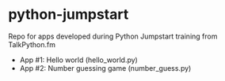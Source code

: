 # python-jumpstart
Repo for apps developed during Python Jumpstart training from TalkPython.fm

* App #1: Hello world (hello_world.py)
* App #2: Number guessing game (number_guess.py)
